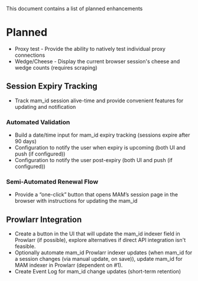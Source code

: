 This document contains a list of planned enhancements

# Planned

- Proxy test - Provide the ability to natively test individual proxy connections
- Wedge/Cheese - Display the current browser session's cheese and wedge counts (requires scraping)

## Session Expiry Tracking

- Track mam_id session alive-time and provide convenient features for updating and notification

### Automated Validation

- Build a date/time input for mam_id expiry tracking (sessions expire after 90 days)
- Configuration to notify the user when expiry is upcoming (both UI and push (if configured))
- Configuration to notify the user post-expiry (both UI and push (if configured))

### Semi-Automated Renewal Flow

- Provide a “one-click” button that opens MAM’s session page in the browser with instructions for updating the mam_id

## Prowlarr Integration

- Create a button in the UI that will update the mam_id indexer field in Prowlarr (if possible), explore alternatives if direct API integration isn't feasible.
- Optionally automate mam_id Prowlarr indexer updates (when mam_id for a session changes (via manual update, on save)), update mam_id for MAM indexer in Prowlarr (dependent on #1).
- Create Event Log for mam_id change updates (short-term retention)
